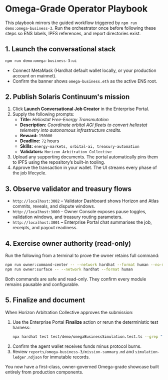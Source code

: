 # Omega-Grade Operator Playbook

This playbook mirrors the guided workflow triggered by `npm run demo:omega-business-3`. Run the orchestrator once before following these steps so ENS labels, IPFS references, and report directories exist.

## 1. Launch the conversational stack

```bash
npm run demo:omega-business-3:ui
```

- Connect MetaMask (Hardhat default wallet locally, or your production account on mainnet).
- Confirm the banner shows `omega-business.eth` as the active ENS root.

## 2. Publish Solaris Continuum's mission

1. Click **Launch Conversational Job Creator** in the Enterprise Portal.
2. Supply the following prompts:
   - **Title:** _Heliostat Free-Energy Transmutation_
   - **Description:** _Coordinate orbital AGI fleets to convert heliostat telemetry into autonomous infrastructure credits._
   - **Reward:** `150000`
   - **Deadline:** `72` hours
   - **Skills:** `energy-markets, orbital-ai, treasury-automation`
   - **Validators:** `Horizon Arbitration Collective`
3. Upload any supporting documents. The portal automatically pins them to IPFS using the repository’s built-in tooling.
4. Approve the transaction in your wallet. The UI streams every phase of the job lifecycle.

## 3. Observe validator and treasury flows

- `http://localhost:3002` – Validator Dashboard shows Horizon and Atlas commits, reveals, and dispute windows.
- `http://localhost:3000` – Owner Console exposes pause toggles, validation windows, and treasury routing parameters.
- `http://localhost:3001` – Enterprise Portal chat summarises the job, receipts, and payout readiness.

## 4. Exercise owner authority (read-only)

Run the following from a terminal to prove the owner retains full command:

```bash
npm run owner:command-center -- --network hardhat --format human --no-mermaid
npm run owner:surface -- --network hardhat --format human
```

Both commands are safe and read-only. They confirm every module remains pausable and configurable.

## 5. Finalize and document

When Horizon Arbitration Collective approves the submission:

1. Use the Enterprise Portal **Finalize** action or rerun the deterministic test harness:
   ```bash
   npx hardhat test test/demo/omegaBusinessSimulation.test.ts --grep "finalizes"
   ```
2. Confirm the agent wallet receives funds minus protocol burns.
3. Review `reports/omega-business-3/mission-summary.md` and `simulation-ledger.ndjson` for immutable records.

You now have a first-class, owner-governed Omega-grade showcase built entirely from production components.
